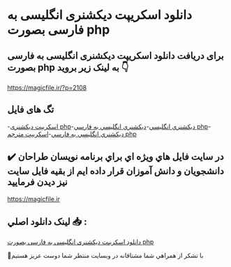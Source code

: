 # دانلود اسکریپت دیکشنری انگلیسی به فارسی بصورت php

## برای دریافت دانلود اسکریپت دیکشنری انگلیسی به فارسی بصورت php به لینک زیر بروید 👇

https://magicfile.ir/?p=2108

## تگ های فایل

-[اسکریپت دیکشنری php](https://magicfile.ir/product/%d8%a7%d8%b3%da%a9%d8%b1%d9%8a%d9%be%d8%aa-%d8%af%d9%8a%da%a9%d8%b4%d9%86%d8%b1%d9%8a-%d8%a7%d9%86%da%af%d9%84%d9%8a%d8%b3%d9%8a-%d8%a8%d9%87-%d9%81%d8%a7%d8%b1%d8%b3%d9%8a-%d8%a8%d8%b5%d9%88%d8%b1%d8%aa-php/)-[ديکشنري انگليسي](https://magicfile.ir/product/%d8%a7%d8%b3%da%a9%d8%b1%d9%8a%d9%be%d8%aa-%d8%af%d9%8a%da%a9%d8%b4%d9%86%d8%b1%d9%8a-%d8%a7%d9%86%da%af%d9%84%d9%8a%d8%b3%d9%8a-%d8%a8%d9%87-%d9%81%d8%a7%d8%b1%d8%b3%d9%8a-%d8%a8%d8%b5%d9%88%d8%b1%d8%aa-php/)-[ديکشنري انگليسي به فارسي php](https://magicfile.ir/product/%d8%a7%d8%b3%da%a9%d8%b1%d9%8a%d9%be%d8%aa-%d8%af%d9%8a%da%a9%d8%b4%d9%86%d8%b1%d9%8a-%d8%a7%d9%86%da%af%d9%84%d9%8a%d8%b3%d9%8a-%d8%a8%d9%87-%d9%81%d8%a7%d8%b1%d8%b3%d9%8a-%d8%a8%d8%b5%d9%88%d8%b1%d8%aa-php/)-[ديکشنري انگليسي به فارسي](https://magicfile.ir/product/%d8%a7%d8%b3%da%a9%d8%b1%d9%8a%d9%be%d8%aa-%d8%af%d9%8a%da%a9%d8%b4%d9%86%d8%b1%d9%8a-%d8%a7%d9%86%da%af%d9%84%d9%8a%d8%b3%d9%8a-%d8%a8%d9%87-%d9%81%d8%a7%d8%b1%d8%b3%d9%8a-%d8%a8%d8%b5%d9%88%d8%b1%d8%aa-php/)-[اسکریپت مترجم php](https://magicfile.ir/product/%d8%a7%d8%b3%da%a9%d8%b1%d9%8a%d9%be%d8%aa-%d8%af%d9%8a%da%a9%d8%b4%d9%86%d8%b1%d9%8a-%d8%a7%d9%86%da%af%d9%84%d9%8a%d8%b3%d9%8a-%d8%a8%d9%87-%d9%81%d8%a7%d8%b1%d8%b3%d9%8a-%d8%a8%d8%b5%d9%88%d8%b1%d8%aa-php/)

## ✔️ در سايت فايل هاي ويژه اي براي برنامه نويسان طراحان دانشجويان و دانش آموزان قرار داده ايم از بقيه فايل سايت نيز ديدن فرماييد

https://magicfile.ir


## لينک دانلود اصلي 📥 :

[دانلود اسکریپت دیکشنری انگلیسی به فارسی بصورت php](https://magicfile.ir/product/%d8%a7%d8%b3%da%a9%d8%b1%d9%8a%d9%be%d8%aa-%d8%af%d9%8a%da%a9%d8%b4%d9%86%d8%b1%d9%8a-%d8%a7%d9%86%da%af%d9%84%d9%8a%d8%b3%d9%8a-%d8%a8%d9%87-%d9%81%d8%a7%d8%b1%d8%b3%d9%8a-%d8%a8%d8%b5%d9%88%d8%b1%d8%aa-php/) 


🙏با تشکر از همراهي شما مشتاقانه در وبسایت منتظر شما دوست عزیز هستیم

